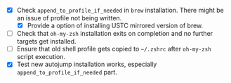 - [x] Check `append_to_profile_if_needed` in `brew` installation. There might be an issue of profile not being written.
    - [x] Provide a option of installing USTC mirrored version of brew.
- [ ] Check that `oh-my-zsh` installation exits on completion and no further targets get installed.
- [ ] Ensure that old shell profile gets copied to `~/.zshrc` after `oh-my-zsh` script execution.
- [x] Test new autojump installation works, especially `append_to_profile_if_needed` part.
